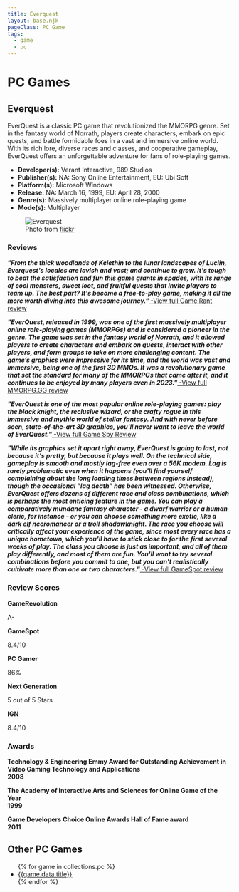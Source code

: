 ```yaml
---
title: Everquest
layout: base.njk
pageClass: PC Game
tags:
  - game
  - pc
---
```

<div class="games-header">
  <h1>PC Games</h1>
</div>
</div>
  <section class="grid-m">
        <article class="card-m">
            <div class="card__content-m">
                <h2 class="card__text-m">Everquest</h2>
              <p class="card__text-m">
                EverQuest is a classic PC game that revolutionized the MMORPG genre. Set in the fantasy world of Norrath, players create characters, embark on epic quests, and battle formidable foes in a vast and immersive online world. With its rich lore, diverse races and classes, and cooperative gameplay, EverQuest offers an unforgettable adventure for fans of role-playing games.
              </p>
              <ul>
                <li><strong>Developer(s):</strong> 	Verant Interactive, 989 Studios</li>
                <li><strong>Publisher(s):</strong> NA: Sony Online Entertainment, EU: Ubi Soft</li>
                <li><strong>Platform(s):</strong> Microsoft Windows</li>
                <li><strong>Release:</strong> NA: March 16, 1999, EU: April 28, 2000</li>
                <li><strong>Genre(s):</strong> Massively multiplayer online role-playing game</li>
                <li><strong>Mode(s):</strong> Multiplayer</li>
              </ul>
            </div>
          </article>
          <article class="card-m">
          <figure class="img-container">
            <div class="card__img-m"><img src="/images/game-main-5.png" alt="Everquest"></div>
            <figcaption class="img-caption">
               Photo from <a href="https://www.flickr.com/photos/slprofr/1542303944">flickr</a>
             </figcaption>
             </figure>
          </article>
     </section>
    <div class="game_reviews">
    <h3><strong>Reviews</strong></h3>      <p>
        <strong><i>"From the thick woodlands of Kelethin to the lunar landscapes of Luclin, Everquest's locales are lavish and vast; and continue to grow. It's tough to beat the satisfaction and fun this game grants in spades, with its range of cool monsters, sweet loot, and fruitful quests that invite players to team up. The best part? It's become a free-to-play game, making it all the more worth diving into this awesome journey."<a href="https://gamerant.com/pc-games-cant-play-console/?newsletter_popup=1#star-wars-the-old-republic" target="_blank" rel="noopener noreferrer"></i></strong> -View full Game Rant review</a>
      </p>
      <p>   
        <strong><i>"EverQuest, released in 1999, was one of the first massively multiplayer online role-playing games (MMORPGs) and is considered a pioneer in the genre. The game was set in the fantasy world of Norrath, and it allowed players to create characters and embark on quests, interact with other players, and form groups to take on more challenging content. The game’s graphics were impressive for its time, and the world was vast and immersive, being one of the first 3D MMOs. It was a revolutionary game that set the standard for many of the MMORPGs that came after it, and it continues to be enjoyed by many players even in 2023."<a href="https://mmorpg.gg/everquest-review/" target="_blank" rel="noopener noreferrer"></i></strong> -View full MMORPG.GG review</a>
      </p>
      <p>
        <strong><i>"EverQuest is one of the most popular online role-playing games: play the black knight, the reclusive wizard, or the crafty rogue in this immersive and mythic world of stellar fantasy. And with never before seen, state-of-the-art 3D graphics, you'll never want to leave the world of EverQuest."<a href="http://pc.gamespy.com/pc/everquest/" target="_blank" rel="noopener noreferrer"></i></strong> -View full Game Spy Review</a>
      </p>
      <p>
        <strong><i>"While its graphics set it apart right away, EverQuest is going to last, not because it's pretty, but because it plays well. On the technical side, gameplay is smooth and mostly lag-free even over a 56K modem. Lag is rarely problematic even when it happens (you'll find yourself complaining about the long loading times between regions instead), though the occasional "lag death" has been witnessed. Otherwise, EverQuest offers dozens of different race and class combinations, which is perhaps the most enticing feature in the game. You can play a comparatively mundane fantasy character - a dwarf warrior or a human cleric, for instance - or you can choose something more exotic, like a dark elf necromancer or a troll shadowknight. The race you choose will critically affect your experience of the game, since most every race has a unique hometown, which you'll have to stick close to for the first several weeks of play. The class you choose is just as important, and all of them play differently, and most of them are fun. You'll want to try several combinations before you commit to one, but you can't realistically cultivate more than one or two characters."<a href="https://www.gamespot.com/reviews/everquest-review/1900-2535859/" target="_blank" rel="noopener noreferrer"></i></strong> -View full GameSpot review</a>
      </p>
    </div><h3><strong>Review Scores</strong></h3>    <div class="game_numeric_reviews">
      <div class="game_numeric_review">
        <strong>GameRevolution</strong>
        <p>A-</p>
      </div>
      <div class="game_numeric_review">
        <strong>GameSpot</strong>
        <p>8.4/10</p>
      </div>
      <div class="game_numeric_review">
        <strong>PC Gamer</strong>
        <p>86%</p>
      </div>
      <div class="game_numeric_review">
        <strong>Next Generation</strong>
        <p>5 out of 5 Stars</p>
      </div>
      <div class="game_numeric_review">
        <strong>IGN</strong>
        <p>8.4/10</p>
      </div>
    </div>
    <h3><strong>Awards</strong></h3>    <div class="game_awards">
      <div class="game_award">
        <p><strong>Technology & Engineering Emmy Award for Outstanding Achievement in Video Gaming Technology and Applications<br>2008</strong></p>
      </div>
      <div class="game_award">
        <p><strong>The Academy of Interactive Arts and Sciences for Online Game of the Year<br>1999</strong></p>
      </div>
      <div class="game_award">
        <p><strong>Game Developers Choice Online Awards Hall of Fame award<br>2011</strong></p>
      </div>
    </div>
    <section class="Collections">
  <h1>Other PC Games</h1>
  <ul>
    {% for game in collections.pc %}      
      <li><a href="{{game.url}}">{{game.data.title}}</a></li>
    {% endfor %}
  </ul>
  </section> 
